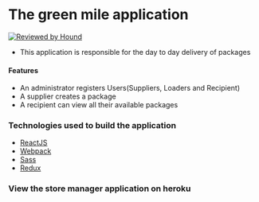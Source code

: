 # The green mile application
[![Reviewed by Hound](https://img.shields.io/badge/Reviewed_by-Hound-8E64B0.svg)](https://houndci.com)
- This application is responsible for the day to day delivery of packages

#### Features
- An administrator registers Users(Suppliers, Loaders and Recipient)
- A supplier creates a package
- A recipient can view all their available packages

### Technologies used to build the application
- [ReactJS](https://reactjs.org)
- [Webpack](https://webpack.js.org/)
- [Sass](https://sass-lang.com/)
- [Redux](https://redux.js.org/)

### View the store manager application on heroku



